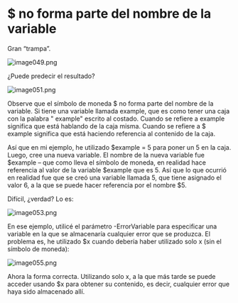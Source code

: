 # $ no forma parte del nombre de la variable
Gran “trampa”.

![image049.png](images/image049.png)

¿Puede predecir el resultado?

![image051.png](images/image051.png)

Observe que el símbolo de moneda $ no forma parte del nombre de la variable. Si tiene una variable llamada example, que es como tener una caja con la palabra " example" escrito al costado. Cuando se refiere a example significa que está hablando de la caja misma. Cuando se refiere a $ example significa que está haciendo referencia al contenido de la caja.

Así que en mi ejemplo, he utilizado $example = 5 para poner un 5 en la caja. Luego, cree una nueva variable. El nombre de la nueva variable fue $example – que como lleva el símbolo de moneda, en realidad hace referencia al valor de la variable $example que es 5. Así que lo que ocurrió en realidad fue que se creó una variable llamada 5, que tiene asignado el valor 6, a la que se puede hacer referencia por el nombre  $5.

Difícil, ¿verdad? Lo es:

![image053.png](images/image053.png)

En ese ejemplo, utilicé el parámetro -ErrorVariable para especificar una variable en la que se almacenaría cualquier error que se produzca. El problema es, he utilizado $x cuando debería haber utilizado solo x (sin el símbolo de moneda):

![image055.png](images/image055.png)

Ahora la forma correcta. Utilizando solo x, a la que más tarde se puede acceder usando $x para obtener su contenido, es decir, cualquier error que haya sido almacenado allí.
